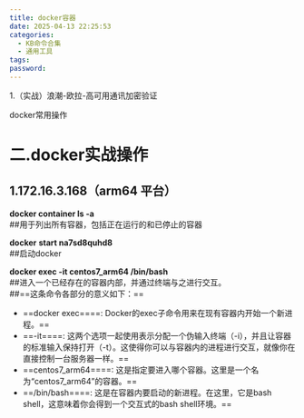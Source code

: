 ```yaml
---
title: docker容器
date: 2025-04-13 22:25:53
categories:
  - KB命令合集
  - 通用工具
tags: 
password:
---
```

1.（实战）浪潮-欧拉-高可用通讯加密验证

docker常用操作

# 二.docker实战操作

## 1.172.16.3.168（arm64 平台）

**docker container ls -a**  
##用于列出所有容器，包括正在运行的和已停止的容器
 
**docker** **start na7sd8quhd8**  
##启动docker
 
**docker exec -it centos7_arm64 /bin/bash**  
##进入一个已经存在的容器内部，并通过终端与之进行交互。  
##==这条命令各部分的意义如下：==

- ==docker exec====: Docker的exec子命令用来在现有容器内开始一个新进程。==
- ==-it====: 这两个选项一起使用表示分配一个伪输入终端（-i），并且让容器的标准输入保持打开（-t）。这使得你可以与容器内的进程进行交互，就像你在直接控制一台服务器一样。==
- ==centos7_arm64====: 这是指定要进入哪个容器。这里是一个名为“centos7_arm64”的容器。==
- ==/bin/bash====: 这是在容器内要启动的新进程。在这里，它是bash shell，这意味着你会得到一个交互式的bash shell环境。==
